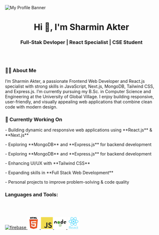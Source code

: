 
<img src="https://i.ibb.co.com/SDXJgJKt/Blue-Brown-Corporate-Online-Business-Webinar-Banner.png" alt="My Profile Banner" width=full />
<h1 align="center">Hi 👋, I'm Sharmin Akter</h1>
<h3 align="center">Full-Stak Devloper | React Specialist | CSE Student</h3>
<br>
<br>
<h3>👨‍💻 About Me </h3>
<p>I’m Sharmin Akter, a passionate Frontend Web Developer and React.js specialist with strong skills in JavaScript, Next.js, MongoDB, Tailwind CSS, and Express.js. I’m currently pursuing my B.Sc. in Computer Science and Engineering at the University of Global Village.
I enjoy building responsive, user-friendly, and visually appealing web applications that combine clean code with modern design.
 </p>
<h3>🚀 Currently Working On</h3>
<p>- Building dynamic and responsive web applications using **React.js** & **Next.js**  </p>
<p>- Exploring **MongoDB** and **Express.js** for backend development</p>
<p>- Exploring **MongoDB** and **Express.js** for backend development  </p>
<p>- Enhancing UI/UX with **Tailwind CSS**   </p>
<p>- Expanding skills in **Full Stack Web Development**    </p>
<p>- Personal projects to improve problem-solving & code quality  </p>

<h3 align="left">Languages and Tools:</h3>
<br>
<br>
<p align="left"> <a href="https://firebase.google.com/" target="_blank" rel="noreferrer"> <img src="https://www.vectorlogo.zone/logos/firebase/firebase-icon.svg" alt="firebase" width="40" height="40"/> </a> <a href="https://www.w3.org/html/" target="_blank" rel="noreferrer"> <img src="https://raw.githubusercontent.com/devicons/devicon/master/icons/html5/html5-original-wordmark.svg" alt="html5" width="40" height="40"/> </a> <a href="https://developer.mozilla.org/en-US/docs/Web/JavaScript" target="_blank" rel="noreferrer"> <img src="https://raw.githubusercontent.com/devicons/devicon/master/icons/javascript/javascript-original.svg" alt="javascript" width="40" height="40"/> </a> <a href="https://nodejs.org" target="_blank" rel="noreferrer"> <img src="https://raw.githubusercontent.com/devicons/devicon/master/icons/nodejs/nodejs-original-wordmark.svg" alt="nodejs" width="40" height="40"/> </a> <a href="https://reactjs.org/" target="_blank" rel="noreferrer"> <img src="https://raw.githubusercontent.com/devicons/devicon/master/icons/react/react-original-wordmark.svg" alt="react" width="40" height="40"/> </a> </p>

